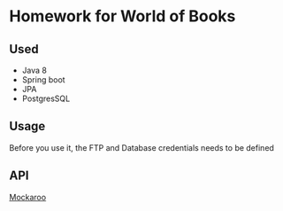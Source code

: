 # Homework for World of Books

## Used
 - Java 8
 - Spring boot
 - JPA
 - PostgresSQL

 
## Usage
Before you use it, the FTP and Database credentials needs to be defined
 
## API
 [Mockaroo](https://www.mockaroo.com)
